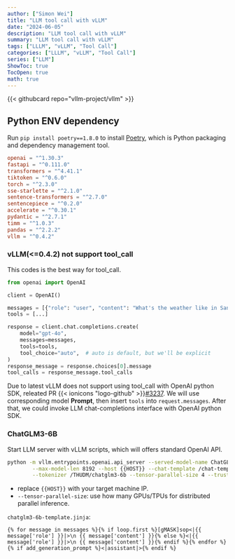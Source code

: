 ```yaml
---
author: ["Simon Wei"]
title: "LLM tool call with vLLM"
date: "2024-06-05"
description: "LLM tool call with vLLM"
summary: "LLM tool call with vLLM"
tags: ["LLLM", "vLLM", "Tool Call"]
categories: ["LLLM", "vLLM", "Tool Call"]
series: ["LLM"]
ShowToc: true
TocOpen: true
math: true
---
```


{{< githubcard repo="vllm-project/vllm" >}}

## Python ENV dependency

Run `pip install poetry==1.8.0` to install [Poetry](https://python-poetry.org/), which is Python packaging and dependency management tool.

```toml
openai = "^1.30.3"
fastapi = "^0.111.0"
transformers = "^4.41.1"
tiktoken = "^0.6.0"
torch = "^2.3.0"
sse-starlette = "^2.1.0"
sentence-transformers = "^2.7.0"
sentencepiece = "^0.2.0"
accelerate = "^0.30.1"
pydantic = "^2.7.1"
timm = "^1.0.3"
pandas = "^2.2.2"
vllm = "^0.4.2"
```

### vLLM(<=0.4.2) not support tool_call

This codes is the best way for tool_call.

```py
from openai import OpenAI

client = OpenAI()

messages = [{"role": "user", "content": "What's the weather like in San Francisco, Tokyo, and Paris?"}]
tools = [...]

response = client.chat.completions.create(
    model="gpt-4o",
    messages=messages,
    tools=tools,
    tool_choice="auto",  # auto is default, but we'll be explicit
)
response_message = response.choices[0].message
tool_calls = response_message.tool_calls
```

Due to latest vLLM does not support using tool_call with OpenAI python SDK, releated PR {{< ionicons "logo-github" >}}[#3237](https://github.com/vllm-project/vllm/pull/3237).
We will use corresponding model **Prompt**, then insert `tools` into `request.messages`. After that, we could invoke LLM chat-completions interface with OpenAI python SDK.

### ChatGLM3-6B

Start LLM server with vLLM scripts, which will offers standard OpenAI API.

```bash
python -m vllm.entrypoints.openai.api_server --served-model-name ChatGLM3-6B --model /THUDM/chatglm3-6b \
        --max-model-len 8192 --host {{HOST}} --chat-template /chat-template/chatglm3-6b-template.jinja \
        --tokenizer /THUDM/chatglm3-6b --tensor-parallel-size 4 --trust-remote-code
```

- replace `{{HOST}}` with your target machine IP.
- `--tensor-parallel-size`: use how many GPUs/TPUs for distributed parallel inference.

`chatglm3-6b-template.jinja`:

```jinja
{% for message in messages %}{% if loop.first %}[gMASK]sop<|{{ message['role'] }}|>\n {{ message['content'] }}{% else %}<|{{ message['role'] }}|>\n {{ message['content'] }}{% endif %}{% endfor %}{% if add_generation_prompt %}<|assistant|>{% endif %}
```
